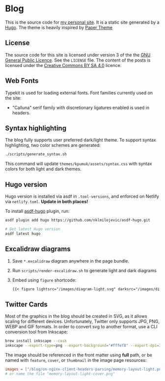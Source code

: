 # Blog

This is the source code for [my personal site](https://dmytro.sh). It is a static site generated by a [Hugo](https://gohugo.io/). The theme is heavily inspired by [Paper Theme](https://github.com/nanxiaobei/hugo-paper)

## License

The source code for this site is licensed under version 3 of the the [GNU General Public Licence](https://gnu.org/licenses/gpl.html). See the `LICENSE` file. The content of the posts is licensed under the [Creative Commons BY SA 4.0](https://creativecommons.org/licenses/by-sa/4.0/) licence.

## Web Fonts

Typekit is used for loading external fonts. Font families currently used on the site:

- "Calluna" serif family with discretionary ligatures enabled is used in headers.

## Syntax highlighting

The blog fully supports user preferred dark/light theme. To support syntax highlighting, two color schemes are generated:

```bash
./scripts/generate_syntax.sh
```

This command will update `themes/kpumuk/assets/syntax.css` with syntax colors for both light and dark themes.

## Hugo version

Hugo version is installed via asdf in `.tool-versions`, and enforced on Netlify via `netlify.toml`. **Update in both places!**

To install [asdf-hugo](https://github.com/nklmilojevic/asdf-hugo) plugin, run:

```bash
asdf plugin add hugo https://github.com/nklmilojevic/asdf-hugo.git

# Get latest Hugo version
asdf latest hugo
```

## Excalidraw diagrams

1. Save `*.excalidraw` diagram anywhere in the page bundle.
2. Run `scripts/render-excalidraw.sh` to generate light and dark diagrams
3. Embed using `figure` shortcode:

   ```markdown
   {{< figure lightsrc="/images/diagram-light.svg" darksrc="/images/diagram-dark.svg" >}}
   ```

## Twitter Cards

Most of the graphics in the blog should be created in SVG, as it allows scaling for different devices. Unfortunately, Twitter only supports JPG, PNG, WEBP and GIF formats. In order to convert svg to another format, use a CLI conversion tool from Inkscape:

```bash
brew install inkscape --cask
inkscape --export-type=png --export-background="#fffef8" --export-dpi=150 memory-layout-light.svg
```

The image should be referenced in the front matter using **full** path, or be named with `feature`, `cover`, or `thumbnail` in the image page resources:

```toml
images = ["/blog/on-nginx-client-headers-parsing/memory-layout-light.png"]
# or name the file "memory-layout-light-cover.png"
```
